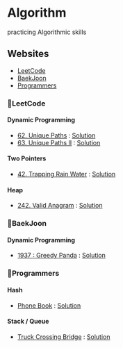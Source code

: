 # Algorithm 
practicing Algorithmic skills

## Websites
- [LeetCode](https://leetcode.com/)
- [BaekJoon](https://www.acmicpc.net/)
- [Programmers](https://programmers.co.kr/learn/challenges)

### 📍LeetCode

#### Dynamic Programming
- [62. Unique Paths](https://leetcode.com/problems/unique-paths/) : [Solution](https://github.com/jiselectric/Algorithm/blob/main/LeetCode/Dynamic%20Programming/62.%20Unique%20Paths.ipynb)
- [63. Unique Paths II](https://leetcode.com/problems/unique-paths-ii/) : [Solution](https://github.com/jiselectric/Algorithm/blob/main/LeetCode/Dynamic%20Programming/63.%20Unique%20Paths%20II.ipynb)

#### Two Pointers 
- [42. Trapping Rain Water](https://leetcode.com/problems/trapping-rain-water/) : [Solution](https://github.com/jiselectric/Algorithm/blob/main/LeetCode/Two%20Pointers/42.%20Trapping%20Rain%20Water.ipynb)

#### Heap
- [242. Valid Anagram](https://leetcode.com/problems/valid-anagram/) : [Solution](https://github.com/jiselectric/Algorithm/blob/main/LeetCode/Heap/242.%20Valid%20Anagram.ipynb)

### 📍BaekJoon

#### Dynamic Programming
- [1937 : Greedy Panda](https://www.acmicpc.net/problem/1937) : [Solution](https://github.com/jiselectric/Algorithm/blob/main/Baekjoon/Dynamic%20Programming/greedyPanda.cpp)


### 📍Programmers

#### Hash
- [Phone Book](https://programmers.co.kr/learn/courses/30/lessons/42577) : [Solution](https://github.com/jiselectric/Algorithm/blob/main/Programmers/Hash/Phonebook.ipynb)

#### Stack / Queue
- [Truck Crossing Bridge](https://programmers.co.kr/learn/courses/30/lessons/42583) : [Solution](https://github.com/jiselectric/Algorithm/blob/main/Programmers/Stack%20:%20Queue/truckCrossingBridge.ipynb)
